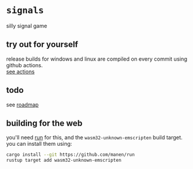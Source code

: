 # `signals`

silly signal game

## try out for yourself

release builds for windows and linux are compiled on every commit using github actions. \
[see actions](https://github.com/manen/signals/actions/)

## todo

see [roadmap](/roadmap.md)

## building for the web

you'll need [run](https://github.com/manen/run) for this, and the `wasm32-unknown-emscripten` build target. \
you can install them using:

```sh
cargo install --git https://github.com/manen/run
rustup target add wasm32-unknown-emscripten
```
